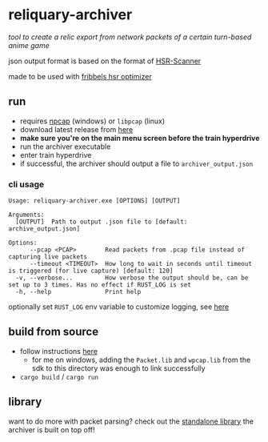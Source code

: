 # reliquary-archiver

_tool to create a relic export from network packets of a certain turn-based anime game_

json output format is based on the format of [HSR-Scanner](https://github.com/kel-z/HSR-Scanner)

made to be used with [fribbels hsr optimizer](https://github.com/fribbels/hsr-optimizer)

## run

- requires [npcap](https://npcap.com/) (windows) or `libpcap` (linux)
- download latest release from [here](https://github.com/IceDynamix/reliquary-archiver/releases/)
- **make sure you're on the main menu screen before the train hyperdrive**
- run the archiver executable
- enter train hyperdrive
- if successful, the archiver should output a file to `archiver_output.json`

### cli usage

```
Usage: reliquary-archiver.exe [OPTIONS] [OUTPUT]

Arguments:
  [OUTPUT]  Path to output .json file to [default: archive_output.json]

Options:
      --pcap <PCAP>        Read packets from .pcap file instead of capturing live packets
      --timeout <TIMEOUT>  How long to wait in seconds until timeout is triggered (for live capture) [default: 120]
  -v, --verbose...         How verbose the output should be, can be set up to 3 times. Has no effect if RUST_LOG is set
  -h, --help               Print help
```

optionally set `RUST_LOG` env variable to customize logging, see [here](https://docs.rs/tracing-subscriber/latest/tracing_subscriber/filter/struct.EnvFilter.html#directives)

## build from source

- follow instructions [here](https://github.com/rust-pcap/pcap?tab=readme-ov-file#building)
  - for me on windows, adding the `Packet.lib` and `wpcap.lib` from the sdk to this directory was enough to link successfully
- `cargo build` / `cargo run`

## library

want to do more with packet parsing? check out the 
[standalone library](https://github.com/IceDynamix/reliquary) the archiver is built on top off!
